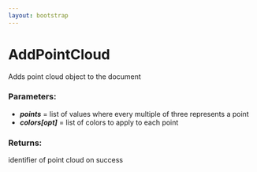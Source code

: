 ```yaml
---
layout: bootstrap
---
```


# AddPointCloud

Adds point cloud object to the document
        

### Parameters:

- ***points*** = list of values where every multiple of three represents a point
- ***colors[opt]*** = list of colors to apply to each point
        

### Returns:


identifier of point cloud on success
        
